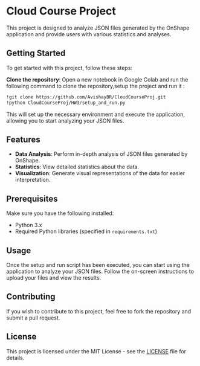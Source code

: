 # Cloud Course Project

This project is designed to analyze JSON files generated by the OnShape application and provide users with various statistics and analyses.

## Getting Started

To get started with this project, follow these steps:

**Clone the repository**: Open a new notebook in Google Colab and run the following command to clone the repository,setup the project and run it :
    

```bash
!git clone https://github.com/AvishayBR/CloudCourseProj.git
!python CloudCourseProj/HW3/setup_and_run.py
```


This will set up the necessary environment and execute the application, allowing you to start analyzing your JSON files.

## Features

- **Data Analysis**: Perform in-depth analysis of JSON files generated by OnShape.
- **Statistics**: View detailed statistics about the data.
- **Visualization**: Generate visual representations of the data for easier interpretation.

## Prerequisites

Make sure you have the following installed:
- Python 3.x
- Required Python libraries (specified in `requirements.txt`)

## Usage

Once the setup and run script has been executed, you can start using the application to analyze your JSON files. Follow the on-screen instructions to upload your files and view the results.

## Contributing

If you wish to contribute to this project, feel free to fork the repository and submit a pull request.

## License

This project is licensed under the MIT License - see the [LICENSE](LICENSE) file for details.
